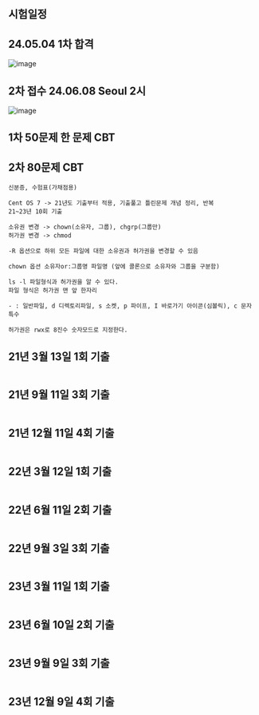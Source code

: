 ## 시험일정

## 24.05.04 1차 합격
![image](https://github.com/chihyeonwon/Linux_master/assets/58906858/9a80fafc-5686-4a49-a5c2-d48b27e57fb8)

## 2차 접수 24.06.08 Seoul 2시
![image](https://github.com/chihyeonwon/Linux_master/assets/58906858/6f47d706-6aa2-4280-ade9-e8369332b696)

## 1차 50문제 한 문제 CBT
## 2차 80문제 CBT
```
신분증, 수험표(가채점용)

Cent OS 7 -> 21년도 기출부터 적용, 기출풀고 틀린문제 개념 정리, 반복
21~23년 10회 기출
```
```
소유권 변경 -> chown(소유자, 그룹), chgrp(그룹만)
허가권 변경 -> chmod

-R 옵션으로 하위 모든 파일에 대한 소유권과 허가권을 변경할 수 있음

chown 옵션 소유자or:그룹명 파일명 (앞에 콜론으로 소유자와 그룹을 구분함)

ls -l 파일형식과 허가권을 알 수 있다.
파일 형식은 허가권 맨 앞 한자리

- : 일반파일, d 디렉토리파일, s 소켓, p 파이프, I 바로가기 아이콘(심볼릭), c 문자 특수

허가권은 rwx로 8진수 숫자모드로 지정한다.
```
## 21년 3월 13일 1회 기출
```

```
## 21년 9월 11일 3회 기출
```

```
## 21년 12월 11일 4회 기출
```

```
## 22년 3월 12일 1회 기출
```

```
## 22년 6월 11일 2회 기출
```

```
## 22년 9월 3일 3회 기출
```

```
## 23년 3월 11일 1회 기출
```

```
## 23년 6월 10일 2회 기출
```

```
## 23년 9월 9일 3회 기출
```

```
## 23년 12월 9일 4회 기출
```

```
